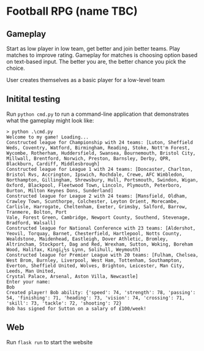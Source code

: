 # Football RPG (name TBC)
## Gameplay

Start as low player in low team, get better and join better teams. Play matches to improve rating. Gameplay for matches is choosing option based on text-based input. The better you are, the better chance you pick the choice.

User creates themselves as a basic player for a low-level team

## Initital testing
Run `python cmd.py` to run a command-line application that demonstrates what the gameplay might look like:

```
> python .\cmd.py
Welcome to my game! Loading...
Constructed league for Championship with 24 teams: [Luton, Sheffield Weds, Coventry, Watford, Birmingham, Reading, Stoke, Nott'm Forest, Wycombe, Rotherham, Huddersfield, Swansea, Bournemouth, Bristol City, Millwall, Brentford, Norwich, Preston, Barnsley, Derby, QPR, Blackburn, Cardiff, Middlesbrough]
Constructed league for League 1 with 24 teams: [Doncaster, Charlton, Bristol Rvs, Accrington, Ipswich, Rochdale, Crewe, AFC Wimbledon, Northampton, Gillingham, Shrewsbury, Hull, Portsmouth, Swindon, Wigan, Oxford, Blackpool, Fleetwood Town, Lincoln, Plymouth, Peterboro, Burton, Milton Keynes Dons, Sunderland]
Constructed league for League 2 with 24 teams: [Mansfield, Oldham, Crawley Town, Scunthorpe, Colchester, Leyton Orient, Morecambe, Carlisle, Harrogate, Cheltenham, Exeter, Grimsby, Salford, Barrow, Tranmere, Bolton, Port 
Vale, Forest Green, Cambridge, Newport County, Southend, Stevenage, Bradford, Walsall]
Constructed league for National Conference with 23 teams: [Aldershot, Yeovil, Torquay, Barnet, Chesterfield, Hartlepool, Notts County, Wealdstone, Maidenhead, Eastleigh, Dover Athletic, Bromley, Altrincham, Stockport, Dag and Red, Wrexham, Sutton, Woking, Boreham Wood, Halifax, Kingï¿½s Lynn, Solihull, Weymouth]
Constructed league for Premier League with 20 teams: [Fulham, Chelsea, West Brom, Burnley, Liverpool, West Ham, Tottenham, Southampton, Everton, Sheffield United, Wolves, Brighton, Leicester, Man City, Leeds, Man United, 
Crystal Palace, Arsenal, Aston Villa, Newcastle]
Enter your name:
Bob
Created player! Bob ability: {'speed': 74, 'strength': 78, 'passing': 54, 'finishing': 71, 'heading': 73, 'vision': 74, 'crossing': 71, 'skill': 73, 'tackle': 72, 'shooting': 72}
Bob has signed for Sutton on a salary of £100/week!
```

## Web

Run `flask run` to start the website
